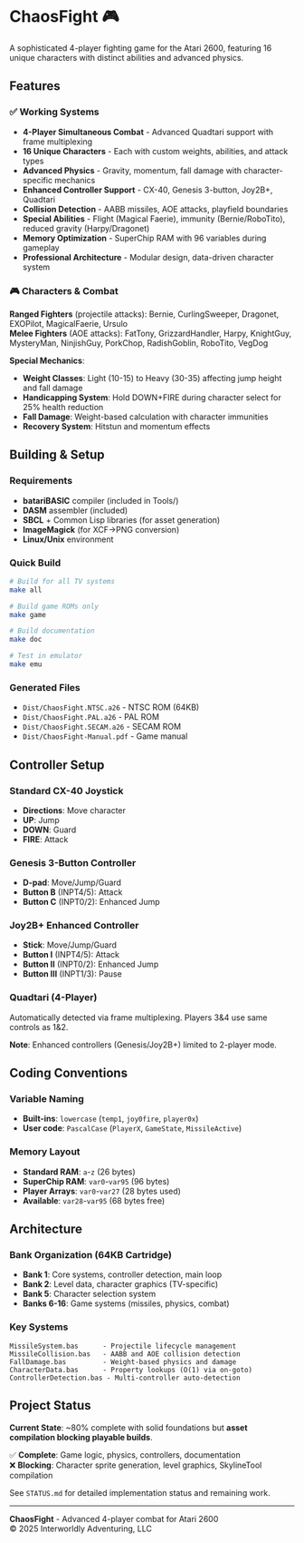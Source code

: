 # ChaosFight 🎮

A sophisticated 4-player fighting game for the Atari 2600, featuring 16 unique characters with distinct abilities and advanced physics.

## Features

### ✅ Working Systems
- **4-Player Simultaneous Combat** - Advanced Quadtari support with frame multiplexing  
- **16 Unique Characters** - Each with custom weights, abilities, and attack types
- **Advanced Physics** - Gravity, momentum, fall damage with character-specific mechanics
- **Enhanced Controller Support** - CX-40, Genesis 3-button, Joy2B+, Quadtari
- **Collision Detection** - AABB missiles, AOE attacks, playfield boundaries
- **Special Abilities** - Flight (Magical Faerie), immunity (Bernie/RoboTito), reduced gravity (Harpy/Dragonet)
- **Memory Optimization** - SuperChip RAM with 96 variables during gameplay
- **Professional Architecture** - Modular design, data-driven character system

### 🎮 Characters & Combat
**Ranged Fighters** (projectile attacks): Bernie, CurlingSweeper, Dragonet, EXOPilot, MagicalFaerie, Ursulo  
**Melee Fighters** (AOE attacks): FatTony, GrizzardHandler, Harpy, KnightGuy, MysteryMan, NinjishGuy, PorkChop, RadishGoblin, RoboTito, VegDog

**Special Mechanics**:
- **Weight Classes**: Light (10-15) to Heavy (30-35) affecting jump height and fall damage
- **Handicapping System**: Hold DOWN+FIRE during character select for 25% health reduction
- **Fall Damage**: Weight-based calculation with character immunities
- **Recovery System**: Hitstun and momentum effects

## Building & Setup

### Requirements
- **batariBASIC** compiler (included in Tools/)
- **DASM** assembler (included)
- **SBCL** + Common Lisp libraries (for asset generation)
- **ImageMagick** (for XCF→PNG conversion)
- **Linux/Unix** environment

### Quick Build
```bash
# Build for all TV systems
make all

# Build game ROMs only  
make game

# Build documentation
make doc

# Test in emulator
make emu
```

### Generated Files
- `Dist/ChaosFight.NTSC.a26` - NTSC ROM (64KB)
- `Dist/ChaosFight.PAL.a26` - PAL ROM  
- `Dist/ChaosFight.SECAM.a26` - SECAM ROM
- `Dist/ChaosFight-Manual.pdf` - Game manual

## Controller Setup

### Standard CX-40 Joystick
- **Directions**: Move character
- **UP**: Jump  
- **DOWN**: Guard
- **FIRE**: Attack

### Genesis 3-Button Controller
- **D-pad**: Move/Jump/Guard
- **Button B** (INPT4/5): Attack  
- **Button C** (INPT0/2): Enhanced Jump

### Joy2B+ Enhanced Controller  
- **Stick**: Move/Jump/Guard
- **Button I** (INPT4/5): Attack
- **Button II** (INPT0/2): Enhanced Jump
- **Button III** (INPT1/3): Pause

### Quadtari (4-Player)
Automatically detected via frame multiplexing. Players 3&4 use same controls as 1&2.

**Note**: Enhanced controllers (Genesis/Joy2B+) limited to 2-player mode.

## Coding Conventions

### Variable Naming
- **Built-ins**: `lowercase` (`temp1`, `joy0fire`, `player0x`) 
- **User code**: `PascalCase` (`PlayerX`, `GameState`, `MissileActive`)

### Memory Layout
- **Standard RAM**: `a`-`z` (26 bytes)
- **SuperChip RAM**: `var0`-`var95` (96 bytes) 
- **Player Arrays**: `var0`-`var27` (28 bytes used)
- **Available**: `var28`-`var95` (68 bytes free)

## Architecture

### Bank Organization (64KB Cartridge)
- **Bank 1**: Core systems, controller detection, main loop
- **Bank 2**: Level data, character graphics (TV-specific)
- **Bank 5**: Character selection system
- **Banks 6-16**: Game systems (missiles, physics, combat)

### Key Systems
```
MissileSystem.bas      - Projectile lifecycle management
MissileCollision.bas   - AABB and AOE collision detection  
FallDamage.bas         - Weight-based physics and damage
CharacterData.bas      - Property lookups (O(1) via on-goto)
ControllerDetection.bas - Multi-controller auto-detection
```

## Project Status

**Current State**: ~80% complete with solid foundations but **asset compilation blocking playable builds**.

✅ **Complete**: Game logic, physics, controllers, documentation  
❌ **Blocking**: Character sprite generation, level graphics, SkylineTool compilation

See `STATUS.md` for detailed implementation status and remaining work.

---

**ChaosFight** - Advanced 4-player combat for Atari 2600  
© 2025 Interworldly Adventuring, LLC
